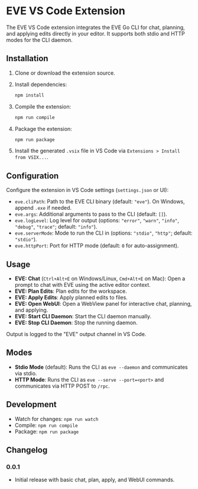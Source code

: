 # EVE VS Code Extension

The EVE VS Code extension integrates the EVE Go CLI for chat, planning, and applying edits directly in your editor. It supports both stdio and HTTP modes for the CLI daemon.

## Installation

1. Clone or download the extension source.
2. Install dependencies:

   ```bash
   npm install
   ```

3. Compile the extension:

   ```bash
   npm run compile
   ```

4. Package the extension:

   ```bash
   npm run package
   ```

5. Install the generated `.vsix` file in VS Code via `Extensions > Install from VSIX...`.

## Configuration

Configure the extension in VS Code settings (`settings.json` or UI):

- `eve.cliPath`: Path to the EVE CLI binary (default: `"eve"`). On Windows, append `.exe` if needed.
- `eve.args`: Additional arguments to pass to the CLI (default: `[]`).
- `eve.logLevel`: Log level for output (options: `"error"`, `"warn"`, `"info"`, `"debug"`, `"trace"`; default: `"info"`).
- `eve.serverMode`: Mode to run the CLI in (options: `"stdio"`, `"http"`; default: `"stdio"`).
- `eve.httpPort`: Port for HTTP mode (default: `0` for auto-assignment).

## Usage

- **EVE: Chat** (`Ctrl+Alt+E` on Windows/Linux, `Cmd+Alt+E` on Mac): Open a prompt to chat with EVE using the active editor context.
- **EVE: Plan Edits**: Plan edits for the workspace.
- **EVE: Apply Edits**: Apply planned edits to files.
- **EVE: Open WebUI**: Open a WebView panel for interactive chat, planning, and applying.
- **EVE: Start CLI Daemon**: Start the CLI daemon manually.
- **EVE: Stop CLI Daemon**: Stop the running daemon.

Output is logged to the "EVE" output channel in VS Code.

## Modes

- **Stdio Mode** (default): Runs the CLI as `eve --daemon` and communicates via stdio.
- **HTTP Mode**: Runs the CLI as `eve --serve --port=<port>` and communicates via HTTP POST to `/rpc`.

## Development

- Watch for changes: `npm run watch`
- Compile: `npm run compile`
- Package: `npm run package`

## Changelog

### 0.0.1

- Initial release with basic chat, plan, apply, and WebUI commands.
